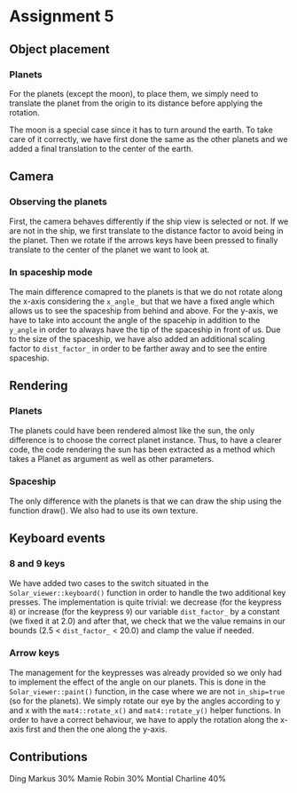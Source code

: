 # Assignment 5

## Object placement
### Planets
For the planets (except the moon), to place them, we simply need to translate
the planet from the origin to its distance before applying the rotation.

The moon is a special case since it has to turn around the earth.
To take care of it correctly, we have first done the same as the other planets and we added a final translation to the center of the earth.

## Camera
### Observing the planets
First, the camera behaves differently if the ship view is selected or not.
If we are not in the ship, we first translate to the distance factor to avoid being in the planet. Then we rotate if the arrows keys have been pressed to finally translate to the center of the planet we want to look at.

### In spaceship mode
The main difference comapred to the planets is that we do not rotate along the x-axis considering the `x_angle_` but that we have a fixed angle which allows us to see the spaceship from behind and above.
For the y-axis, we have to take into account the angle of the spacehip in addition to the `y_angle` in order to always have the tip of the spaceship in front of us.
Due to the size of the spaceship, we have also added an additional scaling factor to `dist_factor_` in order to be farther away and to see the entire spaceship.

## Rendering
### Planets
The planets could have been rendered almost like the sun, the only difference is to choose the correct planet instance. Thus, to have a clearer code, the code rendering the sun has been extracted as a method which takes a Planet as argument as well as other parameters.

### Spaceship
The only difference with the planets is that we can draw the ship using the function draw(). We also had to use its own texture.

## Keyboard events

### 8 and 9 keys
We have added two cases to the switch situated in the `Solar_viewer::keyboard()` function in order to handle the two additional key presses.
The implementation is quite trivial: we decrease (for the keypress `8`) or increase (for the keypress `9`) our variable `dist_factor_` by a constant (we fixed it at 2.0) and after that, we check that we the value remains in our bounds (2.5 < `dist_factor_` < 20.0) and clamp the value if needed.

### Arrow keys
The management for the keypresses was already provided so we only had to implement the effect of the angle on our planets.
This is done in the `Solar_viewer::paint()` function, in the case where we are not `in_ship=true` (so for the planets). We simply rotate our eye by the angles according to y and x with the `mat4::rotate_x()` and `mat4::rotate_y()` helper functions.
In order to have a correct behaviour, we have to apply the rotation along the x-axis first and then the one along the y-axis.

## Contributions
Ding Markus 30%
Mamie Robin 30%
Montial Charline 40%

